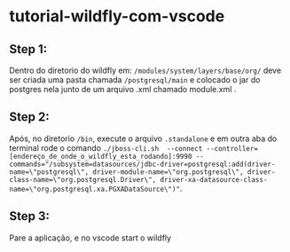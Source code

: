 # tutorial-wildfly-com-vscode
## Step 1:
  Dentro do diretorio do wildfly em: ```/modules/system/layers/base/org/``` deve ser criada uma pasta chamada ```/postgresql/main``` e colocado o jar do postgres nela junto de um arquivo .xml chamado module.xml .
## Step 2:
 Após, no diretorio ```/bin```, execute o arquivo ```.standalone``` e em outra aba do terminal rode o comando ```./jboss-cli.sh  --connect --controller=[endereço_de_onde_o_wildfly_esta_rodando]:9990 --commands="/subsystem=datasources/jdbc-driver=postgresql:add(driver-name=\"postgresql\", driver-module-name=\"org.postgresql\", driver-class-name=\"org.postgresql.Driver\", driver-xa-datasource-class-name=\"org.postgresql.xa.PGXADataSource\")"```.

## Step 3:
  Pare a aplicação, e no vscode start o wildfly
